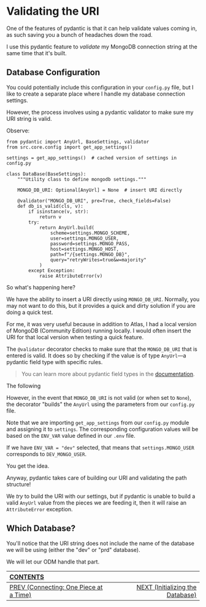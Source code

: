 # Validating the URI

One of the features of pydantic is that it can help validate values coming in, as such saving you a bunch of headaches down the road.

I use this pydantic feature to _validate_ my MongoDB connection string at the same time that it's built.

## Database Configuration

You could potentially include this configuration in your `config.py` file, but I like to create a separate place where I handle my database connection settings.

However, the process involves using a pydantic validator to make sure my URI string is valid.

Observe:

    from pydantic import AnyUrl, BaseSettings, validator
    from src.core.config import get_app_settings()
    
    settings = get_app_settings()  # cached version of settings in config.py

    class DataBase(BaseSettings):
        """Utility class to define mongodb settings."""

        MONGO_DB_URI: Optional[AnyUrl] = None  # insert URI directly 

        @validator("MONGO_DB_URI", pre=True, check_fields=False)
        def db_is_valid(cls, v):
            if isinstance(v, str):
                return v
            try:
                return AnyUrl.build(
                    scheme=settings.MONGO_SCHEME,
                    user=settings.MONGO_USER,
                    password=settings.MONGO_PASS,
                    host=settings.MONGO_HOST,
                    path=f"/{settings.MONGO_DB}",
                    query="retryWrites=true&w=majority"
                )
            except Exception:
                raise AttributeError(v)

So what's happening here?

We have the ability to insert a URI directly using `MONGO_DB_URI`. Normally, you may not want to do this, but it provides a quick and dirty solution if you are doing a quick test.

For me, it was very useful because in addition to Atlas, I had a local version of MongoDB (Community Edition) running locally. I would often insert the URI for that local version when testing a quick feature.

The `@validator` decorator checks to make sure that the `MONGO_DB_URI` that is entered is valid. It does so by checking if the value is of type `AnyUrl`&mdash;a pydantic field type with specific rules.

>You can learn more about pydantic field types in the [documentation](https://pydantic-docs.helpmanual.io/usage/types/).

The following 


However, in the event that `MONGO_DB_URI` is not valid (or when set to `None`), the decorator "builds" the `AnyUrl` using the parameters from our `config.py` file.

Note that we are importing `get_app_settings` from our `config.py` module and assigning it to `settings`. The corresponding configuration values will be based on the `ENV_VAR` value defined in our `.env` file. 

If we have `ENV_VAR = "dev"` selected, that means that `settings.MONGO_USER` corresponds to `DEV_MONGO_USER`.

You get the idea.

Anyway, pydantic takes care of building our URI and validating the path structure!

We _try_ to build the URI with our settings, but if pydantic is unable to build a valid `AnyUrl` value from the pieces we are feeding it, then it will raise an `AttributeError` exception.

## Which Database?

You'll notice that the URI string does not include the name of the database we will be using (either the "dev" or "prd" database).

We will let our ODM handle that part.

| [CONTENTS](../00_Introduction/01_Table_of_Contents.md)  | | |
|:---|:---:|---:|
|  [PREV (Connecting: One Piece at a Time)](3.3_Connecting.md) || [NEXT (Initializing the Database)](3.5_Initializing_Database.md)   |